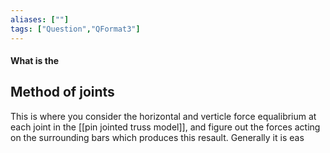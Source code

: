 ```yaml
---
aliases: [""]
tags: ["Question","QFormat3"]
---
```


#### What is the
## Method of joints
This is where you consider the horizontal and verticle force equalibrium at each joint in the [[pin jointed truss model]], and figure out the forces acting on the surrounding bars which produces this resault.
Generally it is eas
